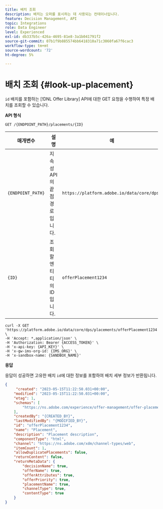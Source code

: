 ```yaml
---
title: 배치 조회
description: 배치는 오퍼를 표시하는 데 사용되는 컨테이너입니다.
feature: Decision Management, API
topic: Integrations
role: Data Engineer
level: Experienced
exl-id: db337b5c-426a-4695-81e8-3a1b041791f2
source-git-commit: 07b1f9b885574bb6418310a71c3060fa67f6cac3
workflow-type: tm+mt
source-wordcount: '72'
ht-degree: 5%

---
```


# 배치 조회 {#look-up-placement}

`id` 배치를 포함하는 [!DNL Offer Library] API에 대한 GET 요청을 수행하여 특정 배치를 조회할 수 있습니다.

**API 형식**

```http
GET /{ENDPOINT_PATH}/placements/{ID}
```

| 매개변수 | 설명 | 예 |
| --------- | ----------- | ------- |
| `{ENDPOINT_PATH}` | 지속성 API의 끝점 경로입니다. | `https://platform.adobe.io/data/core/dps/` |
| `{ID}` | 조회할 엔티티의 ID입니다. | `offerPlacement1234` |

```shell
curl -X GET 'https://platform.adobe.io/data/core/dps/placements/offerPlacement1234' \
-H 'Accept: *,application/json' \
-H 'Authorization: Bearer {ACCESS_TOKEN}' \
-H 'x-api-key: {API_KEY}' \
-H 'x-gw-ims-org-id: {IMS_ORG}' \
-H 'x-sandbox-name: {SANDBOX_NAME}'
```

**응답**

응답이 성공하면 고유한 배치 `id`에 대한 정보를 포함하여 배치 세부 정보가 반환됩니다.

```json
{
     "created": "2023-05-15T11:22:50.031+00:00",
    "modified": "2023-05-15T11:22:50.031+00:00",
    "etag": 1,
    "schemas": [
        "https://ns.adobe.com/experience/offer-management/offer-placement;version=0.5"
    ],
    "createdBy": "{CREATED_BY}",
    "lastModifiedBy": "{MODIFIED_BY}",
    "id": "offerPlacement1234",
    "name": "Placement",
    "description": "Placement description",
    "componentType": "html",
    "channel": "https://ns.adobe.com/xdm/channel-types/web",
    "itemCount": 1,
    "allowDuplicatePlacements": false,
    "returnContent": false,
    "returnMetaData": {
        "decisionName": true,
        "offerName": true,
        "offerAttributes": true,
        "offerPriority": true,
        "placementName": true,
        "channelType": true,
        "contentType": true
    }
}
```
